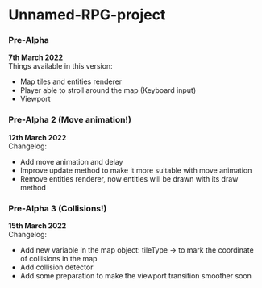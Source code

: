 # Unnamed-RPG-project

### Pre-Alpha
**7th March 2022**\
Things available in this version:
- Map tiles and entities renderer
- Player able to stroll around the map (Keyboard input)
- Viewport

### Pre-Alpha 2 (Move animation!)
**12th March 2022**\
Changelog:
- Add move animation and delay
- Improve update method to make it more suitable with move animation
- Remove entities renderer, now entities will be drawn with its draw method

### Pre-Alpha 3 (Collisions!)
**15th March 2022**\
Changelog:
- Add new variable in the map object: tileType -> to mark the coordinate of collisions in the map
- Add collision detector
- Add some preparation to make the viewport transition smoother soon
